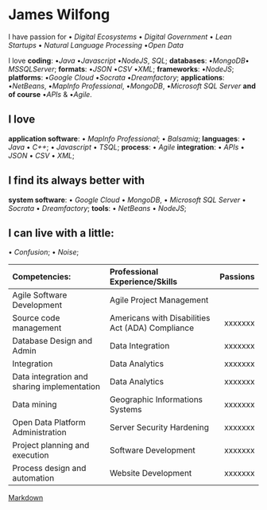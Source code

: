 # James Wilfong

I have passion for &#8226; *Digital Ecosystems* &#8226; *Digital Government* &#8226; *Lean Startups* &#8226; *Natural Language Processing* &#8226;*Open Data*

I love **coding**: &#8226;*Java* &#8226;*Javascript* &#8226;*NodeJS*, *SQL*; **databases**: &#8226;*MongoDB*&#8226; *MSSQLServer*; **formats**: &#8226;*JSON* &#8226;*CSV* &#8226;*XML*; **frameworks**: &#8226;*NodeJS*; **platforms**: &#8226;*Google Cloud* &#8226;*Socrata* &#8226;*Dreamfactory*; **applications**:  &#8226;*NetBeans*, &#8226;*MapInfo Professional*,  &#8226;*MongoDB*,  &#8226;*Microsoft SQL Server* **and of course** &#8226;*APIs* & &#8226;*Agile*.


## I love  
**application software**: &#8226; *MapInfo Professional*; &#8226;  *Balsamiq*;
**languages**: &#8226; *Java*  &#8226; *C++*; &#8226; *Javascript* &#8226; *TSQL*; 
**process**: &#8226; *Agile*
**integration**: &#8226; *APIs* &#8226; *JSON* &#8226; *CSV* &#8226; *XML*;

## I find its always better with
**system software**:  &#8226; *Google Cloud* &#8226; *MongoDB*,  &#8226; *Microsoft SQL Server* &#8226; *Socrata* &#8226; *Dreamfactory*;
**tools**: &#8226; *NetBeans* &#8226; *NodeJS*; 

## I can live with a little:  
&#8226; *Confusion*;  &#8226; *Noise*;  

| Competencies: | Professional Experience/Skills | Passions |
| :-----------  |:-------------------------------| --------:|
|  Agile Software Development | Agile Project Management | |
|  Source code management     | Americans with Disabilities Act (ADA) Compliance | xxxxxxx|
|  Database Design and Admin  | Data Integration | xxxxxxx|
|  Integration | Data Analytics | xxxxxxx|
|  Data integration and sharing implementation | Data Analytics | xxxxxxx|
|  Data mining | Geographic Informations Systems| xxxxxxx|
|  Open Data Platform Administration | Server Security Hardening | xxxxxxx|
|  Project planning and execution | Software Development | xxxxxxx|
|  Process design and automation  | Website Development | xxxxxxx|



[Markdown](https://github.com/adam-p/markdown-here/wiki/Markdown-Cheatsheet)




